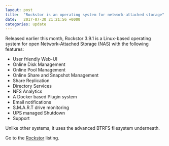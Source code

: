 ```yaml
---
layout: post
title:  "Rockstor is an operating system for network-attacked storage"
date:   2017-07-30 21:21:56 +0000
categories: update
---
```


Released earlier this month, Rockstor 3.9.1 is a Linux-based operating
system for open Network-Attached Storage (NAS) with the following
features:

* User friendly Web-UI
* Online Disk Management
* Online Pool Management
* Online Share and Snapshot Management
* Share Replication
* Directory Services
* NFS Analytics
* A Docker based Plugin system
* Email notifications
* S.M.A.R.T drive monitoring
* UPS managed Shutdown
* Support

Unlike other systems, it uses the advanced BTRFS filesystem underneath.

Go to the <a href="/products/#Rockstor">Rockstor</a> listing.

